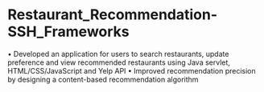# Restaurant_Recommendation-SSH_Frameworks
• Developed an application for users to search restaurants, update preference and view recommended restaurants using Java servlet, HTML/CSS/JavaScript and Yelp API
• Improved recommendation precision by designing a content-based recommendation algorithm
